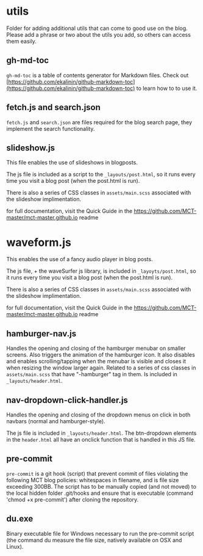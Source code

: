 # utils

Folder for adding additional utils that can come to good use on the blog. Please add a phrase or two about the utils you add, so others can access them easily.

## gh-md-toc

`gh-md-toc` is a table of contents generator for Markdown files. Check out [https://github.com/ekalinin/github-markdown-toc](https://github.com/ekalinin/github-markdown-toc) to learn how to to use it.

## fetch.js and search.json

`fetch.js` and `search.json` are files required for the blog search page, they implement the search functionality.

## slideshow.js

This file enables the use of slideshows in blogposts.

The js file is included as a script to the `_layouts/post.html`, so it runs every time you visit a blog post (when the post.html is run).

There is also a series of CSS classes in `assets/main.scss` associated with the slideshow implimentation.

for full documentation, visit the Quick Guide in the https://github.com/MCT-master/mct-master.github.io readme

# waveform.js

This enables the use of a fancy audio player in blog posts.

The js file, + the waveSurfer js library, is included in `_layoyts/post.html`, so it runs every time you visit a blog post (when the post.html is run).

There is also a series of CSS classes in `assets/main.scss` associated with the slideshow implimentation.

for full documentation, visit the Quick Guide in the https://github.com/MCT-master/mct-master.github.io readme

## hamburger-nav.js

Handles the opening and closing of the hamburger menubar on smaller screens. Also triggers the animation of the hamburger icon. It also disables and enables scrolling/tapping when the menubar is visible and closes it when resizing the window larger again. Related to a series of css classes in `assets/main.scss` that have "-hamburger" tag in them. Is included in `_layouts/header.html`.

## nav-dropdown-click-handler.js

Handles the opening and closing of the dropdown menus on click in both navbars (normal and hamburger-style).

The js file is included in `_layouts/header.html`. The btn-dropdown <a></a> elements in the `header.html` all have an onclick function that is handled in this JS file.

## pre-commit

`pre-commit` is a git hook (script) that prevent commit of files violating the following MCT blog policies: whitespaces in filename, and is file size exceeding 300BB. The script has to be manually copied (and not moved) to the local hidden folder .git/hooks and ensure that is executable (command 'chmod +x pre-commit') after cloning the repository.

## du.exe

Binary executable file for Windows necessary to run the pre-commit script (the command du measure the file size, natively available on OSX and Linux).
